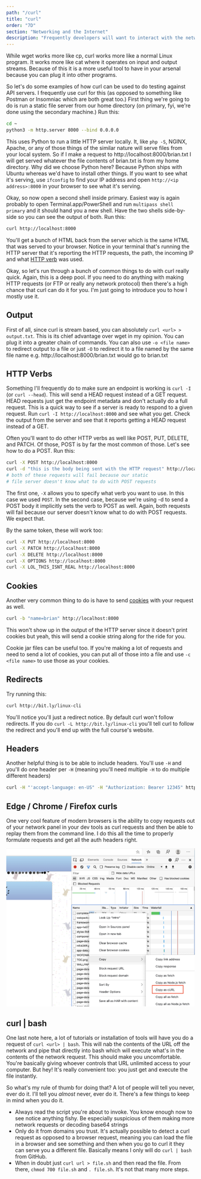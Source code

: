 ```yaml
---
path: "/curl"
title: "curl"
order: "7D"
section: "Networking and the Internet"
description: "Frequently developers will want to interact with the network. Linux provides two command lines that are very well poised to help a developer out. Brian talks about two of the most popular, wget and curl."
---
```


While wget works more like cp, curl works more like a normal Linux program. It works more like cat where it operates on input and output streams. Because of this it is a more useful tool to have in your arsenal because you can plug it into other programs.

So let's do some examples of how curl can be used to do testing against API servers. I frequently use curl for this (as opposed to something like Postman or Insomniac which are both great too.) First thing we're going to do is run a static file server from our home directory (on primary, fyi, we're done using the secondary machine.) Run this:

```bash
cd ~
python3 -m http.server 8000 --bind 0.0.0.0
```

This uses Python to run a little HTTP server locally. It, like `php -S`, NGINX, Apache, or any of those things of the similar nature will serve files from your local system. So if I make a request to http://localhost:8000/brian.txt I will get served whatever the file contents of brian.txt is from my home directory. Why did we choose Python here? Because Python ships with Ubuntu whereas we'd have to install other things. If you want to see what it's serving, use `ifconfig` to find your IP address and open `http://<ip address>:8000` in your browser to see what it's serving.

Okay, so now open a second shell inside primary. Easiest way is again probably to open Terminal.app/PowerShell and run `multipass shell primary` and it should hand you a new shell. Have the two shells side-by-side so you can see the output of both. Run this:

```bash
curl http://localhost:8000
```

You'll get a bunch of HTML back from the server which is the same HTML that was served to your browser. Notice in your terminal that's running the HTTP server that it's reporting the HTTP requests, the path, the incoming IP and what [HTTP verb][http] was used.

Okay, so let's run through a bunch of common things to do with curl really quick. Again, this is a deep pool. If you need to do anything with making HTTP requests (or FTP or really any network protocol) then there's a high chance that curl can do it for you. I'm just going to introduce you to how I mostly use it.

## Output

First of all, since curl is stream based, you can absolutely `curl <url> > output.txt`. This is its chief advantage over wget in my opinion. You can plug it into a greater chain of commands. You can also use `-o <file name>` to redirect output to a file or just `-O` to redirect it to a file named by the same file name e.g. http://localhost:8000/brian.txt would go to brian.txt

## HTTP Verbs

Something I'll frequently do to make sure an endpoint is working is `curl -I` (or `curl --head`). This will send a HEAD request instead of a GET request. HEAD requests just get the endpoint metadata and don't actually do a full request. This is a quick way to see if a server is ready to respond to a given request. Run `curl -I http://localhost:8000` and see what you get. Check the output from the server and see that it reports getting a HEAD request instead of a GET.

Often you'll want to do other HTTP verbs as well like POST, PUT, DELETE, and PATCH. Of those, POST is by far the most common of those. Let's see how to do a POST. Run this:

```bash
curl -X POST http://localhost:8000
curl -d "this is the body being sent with the HTTP request" http://localhost:8000
# both of these requests will fail because our static
# file server doesn't know what to do with POST requests
```

The first one, `-X` allows you to specify what verb you want to use. In this case we used `POST`. In the second case, because we're using -d to send a POST body it implicitly sets the verb to POST as well. Again, both requests will fail because our server doesn't know what to do with POST requests. We expect that.

By the same token, these will work too:

```bash
curl -X PUT http://localhost:8000
curl -X PATCH http://localhost:8000
curl -X DELETE http://localhost:8000
curl -X OPTIONS http://localhost:8000
curl -X LOL_THIS_ISNT_REAL http://localhost:8000
```

## Cookies

Another very common thing to do is have to send [cookies][cookies] with your request as well.

```bash
curl -b "name=brian" http://localhost:8000
```

This won't show up in the output of the HTTP server since it doesn't print cookies but yeah, this will send a cookie string along for the ride for you.

Cookie jar files can be useful too. If you're making a lot of requests and need to send a lot of cookies, you can put all of those into a file and use `-c <file name>` to use those as your cookies.

## Redirects

Try running this:

```bash
curl http://bit.ly/linux-cli
```

You'll notice you'll just a redirect notice. By default curl won't follow redirects. If you do `curl -L http://bit.ly/linux-cli` you'll tell curl to follow the redirect and you'll end up with the full course's website.

## Headers

Another helpful thing is to be able to include headers. You'll use `-H` and you'll do one header per `-H` (meaning you'll need multiple `-H` to do multiple different headers)

```bash
curl -H "'accept-language: en-US" -H "Authorization: Bearer 12345" http://localhost:8000
```

## Edge / Chrome / Firefox curls

One very cool feature of modern browsers is the ability to copy requests out of your network panel in your dev tools as curl requests and then be able to replay them from the command line. I do this all the time to properly formulate requests and get all the auth headers right.

![copying a URL out of Edge dev tools](./images/curl.png)

## curl | bash

One last note here, a lot of tutorials or installation of tools will have you do a request of `curl <url> | bash`. This will nab the contents of the URL off the network and pipe that directly into bash which will execute what's in the contents of the network request. This should make you uncomfortable. You're basically giving whoever controls that URL unlimited access to your computer. But hey! It's really convenient too: you just get and execute the file instantly.

So what's my rule of thumb for doing that? A lot of people will tell you never, ever do it. I'll tell you _almost_ never, ever do it. There's a few things to keep in mind when you do it.

- Always read the script you're about to invoke. You know enough now to see notice anything fishy. Be especially suspicious of them making more network requests or decoding base64 strings
- Only do it from domains you trust. It's actually possible to detect a curl request as opposed to a browser request, meaning you can load the file in a browser and see something and then when you go to curl it they can serve you a different file. Basically means I only will do `curl | bash` from GitHub.
- When in doubt just `curl url > file.sh` and then read the file. From there, `chmod 700 file.sh` and `. file.sh`. It's not that many more steps.

[http]: https://en.wikipedia.org/wiki/Hypertext_Transfer_Protocol#Request_methods
[cookies]: https://en.wikipedia.org/wiki/HTTP_cookie
[bash]: https://www.idontplaydarts.com/2016/04/detecting-curl-pipe-bash-server-side/
